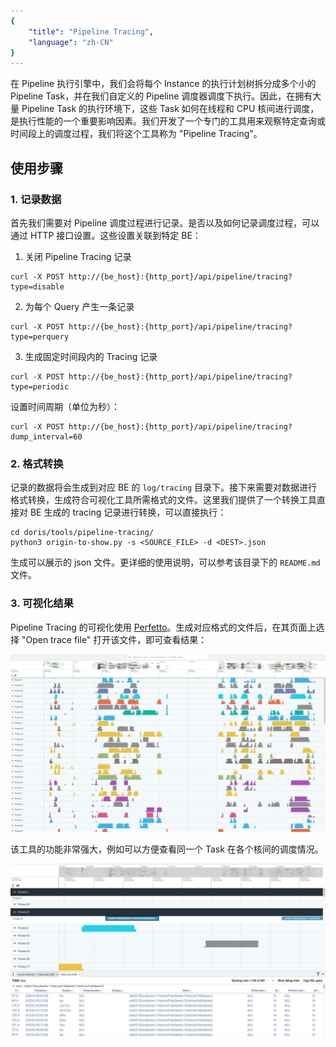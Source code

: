 ```yaml
---
{
    "title": "Pipeline Tracing",
    "language": "zh-CN"
}
---
```


<!-- 
Licensed to the Apache Software Foundation (ASF) under one
or more contributor license agreements.  See the NOTICE file
distributed with this work for additional information
regarding copyright ownership.  The ASF licenses this file
to you under the Apache License, Version 2.0 (the
"License"); you may not use this file except in compliance
with the License.  You may obtain a copy of the License at

  http://www.apache.org/licenses/LICENSE-2.0

Unless required by applicable law or agreed to in writing,
software distributed under the License is distributed on an
"AS IS" BASIS, WITHOUT WARRANTIES OR CONDITIONS OF ANY
KIND, either express or implied.  See the License for the
specific language governing permissions and limitations
under the License.
-->



在 Pipeline 执行引擎中，我们会将每个 Instance 的执行计划树拆分成多个小的 Pipeline Task，并在我们自定义的 Pipeline 调度器调度下执行。因此，在拥有大量 Pipeline Task 的执行环境下，这些 Task 如何在线程和 CPU 核间进行调度，是执行性能的一个重要影响因素。我们开发了一个专门的工具用来观察特定查询或时间段上的调度过程，我们将这个工具称为 "Pipeline Tracing"。

## 使用步骤

### 1. 记录数据

首先我们需要对 Pipeline 调度过程进行记录。是否以及如何记录调度过程，可以通过 HTTP 接口设置。这些设置关联到特定 BE：

1. 关闭 Pipeline Tracing 记录

```shell
curl -X POST http://{be_host}:{http_port}/api/pipeline/tracing?type=disable
```

2. 为每个 Query 产生一条记录

```shell
curl -X POST http://{be_host}:{http_port}/api/pipeline/tracing?type=perquery
```

3. 生成固定时间段内的 Tracing 记录

```shell
curl -X POST http://{be_host}:{http_port}/api/pipeline/tracing?type=periodic
```

设置时间周期（单位为秒）：
```shell
curl -X POST http://{be_host}:{http_port}/api/pipeline/tracing?dump_interval=60
```

### 2. 格式转换

记录的数据将会生成到对应 BE 的 `log/tracing` 目录下。接下来需要对数据进行格式转换，生成符合可视化工具所需格式的文件。这里我们提供了一个转换工具直接对 BE 生成的 tracing 记录进行转换，可以直接执行：

```shell
cd doris/tools/pipeline-tracing/
python3 origin-to-show.py -s <SOURCE_FILE> -d <DEST>.json
```

生成可以展示的 json 文件。更详细的使用说明，可以参考该目录下的 `README.md` 文件。

### 3. 可视化结果

Pipeline Tracing 的可视化使用 [Perfetto](https://ui.perfetto.dev/)。生成对应格式的文件后，在其页面上选择 "Open trace file" 打开该文件，即可查看结果：

![](/images/tracing1.png)

该工具的功能非常强大，例如可以方便查看同一个 Task 在各个核间的调度情况。

![](/images/tracing2.png)
